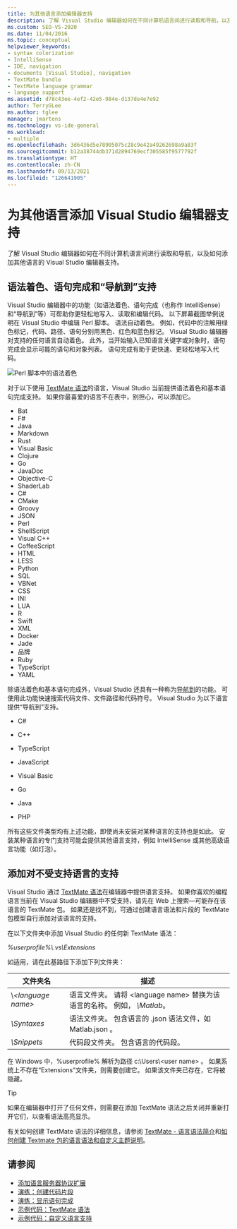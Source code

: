 ```yaml
---
title: 为其他语言添加编辑器支持
description: 了解 Visual Studio 编辑器如何在不同计算机语言间进行读取和导航，以及如何添加其他语言的支持。
ms.custom: SEO-VS-2020
ms.date: 11/04/2016
ms.topic: conceptual
helpviewer_keywords:
- syntax colorization
- IntelliSense
- IDE, navigation
- documents [Visual Studio], navigation
- TextMate bundle
- TextMate language grammar
- language support
ms.assetid: d78c43ee-4ef2-42e5-984e-d137de4e7e92
author: TerryGLee
ms.author: tglee
manager: jmartens
ms.technology: vs-ide-general
ms.workload:
- multiple
ms.openlocfilehash: 3d6436d5e78905075c28c9e42a49262698a9a83f
ms.sourcegitcommit: b12a38744db371d2894769ecf305585f9577792f
ms.translationtype: HT
ms.contentlocale: zh-CN
ms.lasthandoff: 09/13/2021
ms.locfileid: "126641905"
---
```

# <a name="add-visual-studio-editor-support-for-other-languages"></a>为其他语言添加 Visual Studio 编辑器支持

了解 Visual Studio 编辑器如何在不同计算机语言间进行读取和导航，以及如何添加其他语言的 Visual Studio 编辑器支持。

## <a name="syntax-colorization-statement-completion-and-navigate-to-support"></a>语法着色、语句完成和“导航到”支持

Visual Studio 编辑器中的功能（如语法着色、语句完成（也称作 IntelliSense）和“导航到”等）可帮助你更轻松地写入、读取和编辑代码。 以下屏幕截图举例说明在 Visual Studio 中编辑 Perl 脚本。 语法自动着色。 例如，代码中的注解用绿色标记，代码、路径、语句分别用黑色、红色和蓝色标记。 Visual Studio 编辑器对支持的任何语言自动着色。 此外，当开始输入已知语言关键字或对象时，语句完成会显示可能的语句和对象列表。 语句完成有助于更快速、更轻松地写入代码。

![Perl 脚本中的语法着色](../ide/media/vside_perledit.png)

对于以下使用 [TextMate 语法](https://manual.macromates.com/en/language_grammars)的语言，Visual Studio 当前提供语法着色和基本语句完成支持。 如果你最喜爱的语言不在表中，别担心，可以添加它。


- Bat
- F#
- Java
- Markdown
- Rust
- Visual Basic
- Clojure
- Go
- JavaDoc
- Objective-C
- ShaderLab
- C#
- CMake
- Groovy
- JSON
- Perl
- ShellScript
- Visual C++
- CoffeeScript
- HTML
- LESS
- Python
- SQL
- VBNet
- CSS
- INI
- LUA
- R
- Swift
- XML
- Docker
- Jade
- 品牌
- Ruby
- TypeScript
- YAML

除语法着色和基本语句完成外，Visual Studio 还具有一种称为[导航到](/archive/blogs/benwilli/visual-studio-tip-3-use-navigate-to)的功能。 可使用此功能快速搜索代码文件、文件路径和代码符号。 Visual Studio 为以下语言提供“导航到”支持。

- C#

- C++

- TypeScript

- JavaScript

- Visual Basic

- Go

- Java

- PHP

所有这些文件类型均有上述功能，即使尚未安装对某种语言的支持也是如此。 安装某种语言的专门支持可能会提供其他语言支持，例如 IntelliSense 或其他高级语言功能（如灯泡）。

## <a name="add-support-for-non-supported-languages"></a>添加对不受支持语言的支持

Visual Studio 通过 [TextMate 语法](https://manual.macromates.com/en/language_grammars)在编辑器中提供语言支持。 如果你喜欢的编程语言当前在 Visual Studio 编辑器中不受支持，请先在 Web 上搜索&mdash;可能存在该语言的 TextMate 包。 如果还是找不到，可通过创建语言语法和片段的 TextMate 包模型自行添加对该语言的支持。

在以下文件夹中添加 Visual Studio 的任何新 TextMate 语法：

*%userprofile%\\.vs\Extensions*

如适用，请在此基路径下添加下列文件夹：

|文件夹名|描述|
|-----------------|-----------------|
|\\*\<language name>*|语言文件夹。 请将 \<language name> 替换为该语言的名称。 例如， *\Matlab*。|
|*\Syntaxes*|语法文件夹。 包含语言的 .json 语法文件，如 Matlab.json 。|
|*\Snippets*|代码段文件夹。 包含语言的代码段。|

在 Windows 中，%userprofile% 解析为路径 c:\Users\\\<user name> 。 如果系统上不存在“Extensions”文件夹，则需要创建它。 如果该文件夹已存在，它将被隐藏。

> [!TIP]
> 如果在编辑器中打开了任何文件，则需要在添加 TextMate 语法之后关闭并重新打开它们，以查看语法高亮显示。

有关如何创建 TextMate 语法的详细信息，请参阅 [TextMate - 语言语法简介](https://developmentality.wordpress.com/2011/02/08/textmate-introduction-to-language-grammars/)和[如何创建 Textmate 包的语言语法和自定义主题说明](https://benparizek.com/notebook/notes-on-how-to-create-a-language-grammar-and-custom-theme-for-a-textmate-bundle)。

## <a name="see-also"></a>请参阅

- [添加语言服务器协议扩展](../extensibility/adding-an-lsp-extension.md)
- [演练：创建代码片段](../ide/walkthrough-creating-a-code-snippet.md)
- [演练：显示语句完成](../extensibility/walkthrough-displaying-statement-completion.md)
- [示例代码：TextMate 语法](https://github.com/microsoft/VSSDK-Extensibility-Samples/tree/master/TextmateGrammar)
- [示例代码：自定义语言支持](https://github.com/microsoft/VSSDK-Extensibility-Samples/tree/master/Ook_Language_Integration)